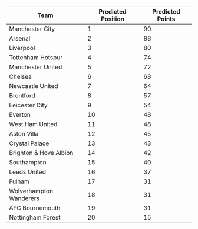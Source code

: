 |**Team**|**Predicted Position**|**Predicted Points**|
|-------------------|------------|------------|
|Manchester City|1|90|
|Arsenal|2|88|
|Liverpool|3|80|
|Tottenham Hotspur|4|74|
|Manchester United|5|72|
|Chelsea|6|68|
|Newcastle United|7|64|
|Brentford|8|57|
|Leicester City|9|54|
|Everton|10|48|
|West Ham United|11|48|
|Aston Villa|12|45|
|Crystal Palace|13|43|
|Brighton & Hove Albion|14|42|
|Southampton|15|40|
|Leeds United|16|37|
|Fulham|17|31|
|Wolverhampton Wanderers|18|31|
|AFC Bournemouth|19|31|
|Nottingham Forest|20|15|